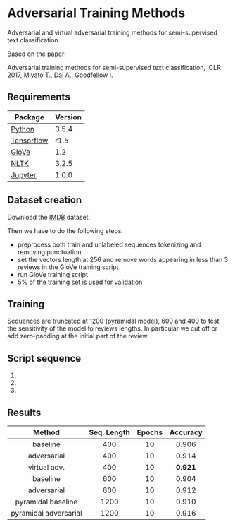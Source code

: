 # Adversarial Training Methods
Adversarial and virtual adversarial training methods for semi-supervised text classification.

Based on the paper:

Adversarial training methods for semi-supervised text classification, ICLR 2017, Miyato T., Dai A., Goodfellow I.

## Requirements

Package | Version
------- | -------
[Python](https://www.python.org/downloads/) | 3.5.4
[Tensorflow](https://www.tensorflow.org/versions/r1.5/) | r1.5
[GloVe](https://nlp.stanford.edu/projects/glove/) | 1.2
[NLTK](http://www.nltk.org/install.html) | 3.2.5
[Jupyter](http://jupyter.org/install) | 1.0.0

## Dataset creation

Download the [IMDB](http://ai.stanford.edu/~amaas/data/sentiment/) dataset.

Then we have to do the following steps:
* preprocess both train and unlabeled sequences tokenizing and removing punctuation
* set the vectors length at 256 and remove words appearing in less than 3 reviews in the GloVe training script
* run GloVe training script
* 5% of the training set is used for validation

## Training

Sequences are truncated at 1200 (pyramidal model), 600 and 400 to test the sensitivity of the model to reviews lengths. In particular we cut off or add zero-padding at the initial part of the review.

## Script sequence

1.
2. 
3.


## Results

Method | Seq. Length | Epochs | Accuracy
:------: | :-----------: | :------: | :--------:
baseline | 400 | 10 | 0.906  
adversarial | 400 | 10 | 0.914  
virtual adv. | 400 | 10 | **0.921**
baseline | 600 | 10 | 0.904  
adversarial | 600 | 10 | 0.912  
pyramidal baseline | 1200 | 10 | 0.910  
pyramidal adversarial | 1200 | 10 | 0.916  
